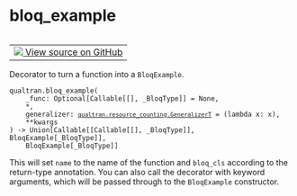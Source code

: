 # bloq_example


<table class="tfo-notebook-buttons tfo-api nocontent" align="left">
<td>
  <a target="_blank" href="https://github.com/quantumlib/Qualtran/blob/main/qualtran/_infra/bloq_example.py#L92-L117">
    <img src="https://www.tensorflow.org/images/GitHub-Mark-32px.png" />
    View source on GitHub
  </a>
</td>
</table>



Decorator to turn a function into a `BloqExample`.


<pre class="devsite-click-to-copy prettyprint lang-py tfo-signature-link">
<code>qualtran.bloq_example(
    _func: Optional[Callable[[], _BloqType]] = None,
    *,
    generalizer: <a href="../qualtran/resource_counting/GeneralizerT.html"><code>qualtran.resource_counting.GeneralizerT</code></a> = (lambda x: x),
    **kwargs
) -> Union[Callable[[Callable[[], _BloqType]], BloqExample[_BloqType]],
    BloqExample[_BloqType]]
</code></pre>



<!-- Placeholder for "Used in" -->

This will set `name` to the name of the function and `bloq_cls` according to the return-type
annotation. You can also call the decorator with keyword arguments, which will be passed
through to the `BloqExample` constructor.